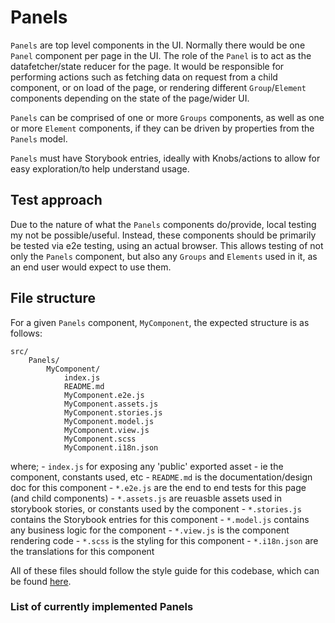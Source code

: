 # Panels

`Panels` are top level components in the UI. Normally there would be one 
`Panel` component per page in the UI. The role of the `Panel` is to act as the
datafetcher/state reducer for the page. It would be responsible for
performing actions such as fetching data on request from a child
component, or on load of the page, or rendering different `Group`/`Element`
components depending on the state of the page/wider UI.

`Panels` can be comprised of one or more `Groups` components, as well as 
one or more `Element` components, if they can be driven by properties from 
the `Panels` model.

`Panels` must have Storybook entries, ideally with Knobs/actions to allow for
easy exploration/to help understand usage.

## Test approach

Due to the nature of what the `Panels` components do/provide, local testing my 
not be possible/useful. Instead, these components should be primarily be tested
via e2e testing, using an actual browser. This allows testing of not only the
`Panels` component, but also any `Groups` and `Elements` used in it, as an
end user would expect to use them.

## File structure

For a given `Panels` component, `MyComponent`, the expected structure is as
follows:

```
src/
    Panels/
        MyComponent/
            index.js
            README.md
            MyComponent.e2e.js
            MyComponent.assets.js
            MyComponent.stories.js
            MyComponent.model.js
            MyComponent.view.js
            MyComponent.scss
            MyComponent.i18n.json
```

where;
    - `index.js` for exposing any 'public' exported asset - ie the component,
    constants used, etc
    - `README.md` is the documentation/design doc for this component
    - `*.e2e.js` are the end to end tests for this page (and child components)
    - `*.assets.js` are reuasble assets used in storybook stories,
    or constants used by the component
    - `*.stories.js` contains the Storybook entries for this component
    - `*.model.js` contains any business logic for the component
    - `*.view.js` is the component rendering code
    - `*.scss` is the styling for this component
    - `*.i18n.json` are the translations for this component

All of these files should follow the style guide for this codebase, which 
can be found [here](../../docs/CodeStyle.md).

### List of currently implemented Panels
